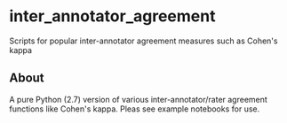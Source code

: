 # inter_annotator_agreement
Scripts for popular inter-annotator agreement measures such as Cohen's kappa

## About
A pure Python (2.7) version of various inter-annotator/rater agreement functions like Cohen's kappa. Pleas see example notebooks for use.
